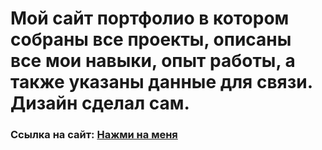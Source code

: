 # Мой сайт портфолио в котором собраны все проекты, описаны все мои навыки, опыт работы, а также указаны данные для связи. Дизайн сделал сам.

### Ссылка на сайт: [Нажми на меня](https://potrfolio-booking-houses.vercel.app/)
